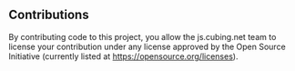 ## Contributions

By contributing code to this project, you allow the js.cubing.net team to license your contribution under any license approved by the Open Source Initiative (currently listed at https://opensource.org/licenses).
